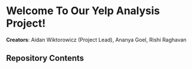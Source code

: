 # Welcome To Our Yelp Analysis Project!

**Creators**: Aidan Wiktorowicz (Project Lead), Ananya Goel, Rishi Raghavan

## Repository Contents
